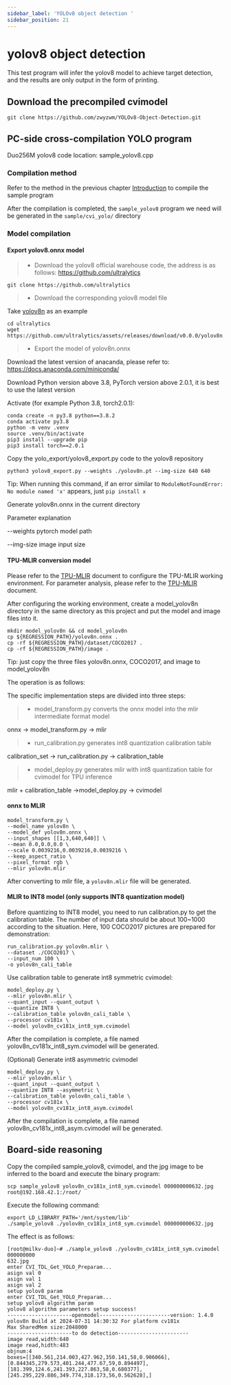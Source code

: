```yaml
---
sidebar_label: 'YOLOv8 object detection '
sidebar_position: 21
---
```


# yolov8 object detection

This test program will infer the yolov8 model to achieve target detection, and the results are only output in the form of printing.

## Download the precompiled cvimodel

```
git clone https://github.com/zwyzwm/YOLOv8-Object-Detection.git
```

## PC-side cross-compilation YOLO program

Duo256M yolov8 code location: sample_yolov8.cpp

### Compilation method

Refer to the method in the previous chapter [Introduction](https://milkv.io/zh/docs/duo/application-development/tdl-sdk/tdl-sdk-introduction) to compile the sample program

After the compilation is completed, the `sample_yolov8` program we need will be generated in the `sample/cvi_yolo/` directory

### Model compilation

#### Export yolov8.onnx model
> - Download the yolov8 official warehouse code, the address is as follows: https://github.com/ultralytics

`git clone https://github.com/ultralytics`

> - Download the corresponding yolov8 model file

Take [yolov8n](https://github.com/ultralytics/assets/releases/download/v0.0.0/yolov8n.pt) as an example

```
cd ultralytics
wget https://github.com/ultralytics/assets/releases/download/v0.0.0/yolov8n.pt
```

> - Export the model of yolov8n.onnx

Download the latest version of anacanda, please refer to: https://docs.anaconda.com/miniconda/

Download Python version above 3.8, PyTorch version above 2.0.1, it is best to use the latest version

Activate (for example Python 3.8, torch2.0.1):

```
conda create -n py3.8 python==3.8.2
conda activate py3.8
python -m venv .venv
source .venv/bin/activate
pip3 install --upgrade pip
pip3 install torch==2.0.1
```

Copy the yolo_export/yolov8_export.py code to the yolov8 repository

```
python3 yolov8_export.py --weights ./yolov8n.pt --img-size 640 640
```

Tip: When running this command, if an error similar to `ModuleNotFoundError: No module named 'x'` appears, just `pip install x`

Generate yolov8n.onnx in the current directory

Parameter explanation

--weights pytorch model path

--img-size image input size

#### TPU-MLIR conversion model

Please refer to the [TPU-MLIR](https://github.com/sophgo/tpu-mlir) document to configure the TPU-MLIR working environment. For parameter analysis, please refer to the [TPU-MLIR](https://github.com/sophgo/tpu-mlir) document.

After configuring the working environment, create a model_yolov8n directory in the same directory as this project and put the model and image files into it.

```
mkdir model_yolov8n && cd model_yolov8n
cp ${REGRESSION_PATH}/yolov8n.onnx .
cp -rf ${REGRESSION_PATH}/dataset/COCO2017 .
cp -rf ${REGRESSION_PATH}/image .
```

Tip: just copy the three files yolov8n.onnx, COCO2017, and image to model_yolov8n

The operation is as follows:

The specific implementation steps are divided into three steps:

> - model_transform.py converts the onnx model into the mlir intermediate format model

onnx -> model_transform.py -> mlir

> - run_calibration.py generates int8 quantization calibration table

calibration_set -> run_calibration.py -> calibration_table

> - model_deploy.py generates mlir with int8 quantization table for cvimodel for TPU inference

mlir + calibration_table ->model_deploy.py -> cvimodel

#### onnx to MLIR


```
model_transform.py \
--model_name yolov8n \
--model_def yolov8n.onnx \
--input_shapes [[1,3,640,640]] \
--mean 0.0,0.0,0.0 \
--scale 0.0039216,0.0039216,0.0039216 \
--keep_aspect_ratio \
--pixel_format rgb \
--mlir yolov8n.mlir
```

After converting to mlir file, a `yolov8n.mlir` file will be generated.

#### MLIR to INT8 model (only supports INT8 quantization model)

Before quantizing to INT8 model, you need to run calibration.py to get the calibration table. The number of input data should be about 100~1000 according to the situation. Here, 100 COCO2017 pictures are prepared for demonstration:

```
run_calibration.py yolov8n.mlir \
--dataset ./COCO2017 \
--input_num 100 \
-o yolov8n_cali_table
```

Use calibration table to generate int8 symmetric cvimodel:

```
model_deploy.py \
--mlir yolov8n.mlir \
--quant_input --quant_output \
--quantize INT8 \
--calibration_table yolov8n_cali_table \
--processor cv181x \
--model yolov8n_cv181x_int8_sym.cvimodel
```
After the compilation is complete, a file named yolov8n_cv181x_int8_sym.cvimodel will be generated.

(Optional) Generate int8 asymmetric cvimodel

```
model_deploy.py \
--mlir yolov8n.mlir \
--quant_input --quant_output \
--quantize INT8 --asymmetric \
--calibration_table yolov8n_cali_table \
--processor cv181x \
--model yolov8n_cv181x_int8_asym.cvimodel
```
After the compilation is complete, a file named yolov8n_cv181x_int8_asym.cvimodel will be generated.

## Board-side reasoning

Copy the compiled sample_yolov8, cvimodel, and the jpg image to be inferred to the board and execute the binary program:

`scp sample_yolov8 yolov8n_cv181x_int8_sym.cvimodel 000000000632.jpg root@192.168.42.1:/root/`

Execute the following command:

```
export LD_LIBRARY_PATH='/mnt/system/lib'
./sample_yolov8 ./yolov8n_cv181x_int8_sym.cvimodel 000000000632.jpg
```

The effect is as follows:

```
[root@milkv-duo]~# ./sample_yolov8 ./yolov8n_cv181x_int8_sym.cvimodel  000000000
632.jpg
enter CVI_TDL_Get_YOLO_Preparam...
asign val 0 
asign val 1 
asign val 2 
setup yolov8 param 
enter CVI_TDL_Get_YOLO_Preparam...
setup yolov8 algorithm param 
yolov8 algorithm parameters setup success!
---------------------openmodel-----------------------version: 1.4.0
yolov8n Build at 2024-07-31 14:30:32 For platform cv181x
Max SharedMem size:2048000
---------------------to do detection-----------------------
image read,width:640
image read,hidth:483
objnum:4
boxes=[[340.561,214.003,427.962,350.141,58,0.906066],[0.844345,279.573,401.244,477.67,59,0.894497],[181.399,124.6,241.393,227.863,58,0.680377],[245.295,229.886,349.774,318.173,56,0.562628],]
```
